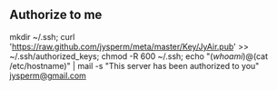 ## Authorize to me

mkdir ~/.ssh; curl 'https://raw.github.com/jysperm/meta/master/Key/JyAir.pub' >> ~/.ssh/authorized_keys; chmod -R 600 ~/.ssh; echo "$(whoami)@$(cat /etc/hostname)" | mail -s "This server has been authorized to you" jysperm@gmail.com
